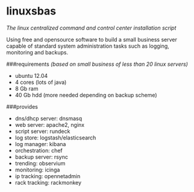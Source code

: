 linuxsbas
=========

_The linux centralized command and control center installation script_

Using free and opensource software to build a small business server capable
of standard system administration tasks such as logging, monitoring and
backups.

###requirements 
_(based on small business of less than 20 linux servers)_
* ubuntu 12.04
* 4 cores (lots of java)
* 8 Gb ram
* 40 Gb hdd (more needed depending on backup scheme)

###provides
* dns/dhcp server:      dnsmasq
* web server:           apache2, nginx 
* script server:        rundeck
* log store:            logstash/elasticsearch
* log manager:          kibana
* orchestration:        chef
* backup server:        rsync
* trending:           	observium
* monitoring:		        icinga
* ip tracking:		      opennetadmin
* rack tracking:	      rackmonkey
